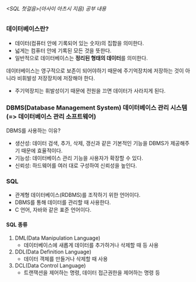 ###### <SQL 첫걸음>(아사이 아츠시 지음) 공부 내용

### 데이터베이스란?
* 데이터(컴퓨터 안에 기록되어 있는 숫자)의 집합을 의미한다.
* 넓게는 컴퓨터 안에 기록된 모든 것을 뜻한다.
* 일반적으로 데이터베이스는 **정리된 형태의 데이터**를 의미한다.

데이터베이스는 영구적으로 보존이 되어야하기 때문에 주기억장치에 저장하는 것이 아니라 비휘발성 저장장치에 저장해야 한다.
* 주기억장치는 휘발성이기 때문에 전원을 끄면 데이터가 사라지게 된다.

### DBMS(Database Management System) 데이터베이스 관리 시스템(=> 데이터베이스 관리 소프트웨어)
DBMS를 사용하는 이유?
* 생산성: 데이터 검색, 추가, 삭제, 갱신과 같은 기본적인 기능을 DBMS가 제공해주기 때문에 효율적이다.
* 기능성: 데이터베이스 관리 기능을 사용자가 확장할 수 있다.
* 신뢰성: 하드웨어를 여러 대로 구성하여 신뢰성을 높인다.

### SQL
* 관계형 데이터베이스(RDBMS)를 조작하기 위한 언어이다.
* DBMS를 통해 데이터를 관리할 때 사용한다. 
* C 언어, 자바와 같은 표준 언어이다.

#### SQL 종류
1. DML(Data Manipulation Language)
   * 데이터베이스에 새롭게 데이터를 추가하거나 삭제할 때 등 사용
2. DDL(Data Definition Language)
   * 데이터 객체를 만들거나 삭제할 때 사용
3. DCL(Data Control Language)
   * 트랜잭션을 제어하는 명령, 데이터 접근권한을 제어하는 명령 등 